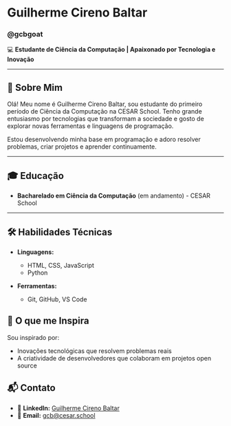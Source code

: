 
# **Guilherme Cireno Baltar**  
### @gcbgoat  

💻 **Estudante de Ciência da Computação | Apaixonado por Tecnologia e Inovação**

---

## 📝 Sobre Mim  
Olá! Meu nome é Guilherme Cireno Baltar, sou estudante do primeiro período de Ciência da Computação na CESAR School. Tenho grande entusiasmo por tecnologias que transformam a sociedade e gosto de explorar novas ferramentas e linguagens de programação.  

Estou desenvolvendo minha base em programação e adoro resolver problemas, criar projetos e aprender continuamente.

---

## 🎓 Educação  
- **Bacharelado em Ciência da Computação** (em andamento) - CESAR School  

---

## 🛠 Habilidades Técnicas  
- **Linguagens:**  
  - HTML, CSS, JavaScript  
  - Python  

- **Ferramentas:**  
  - Git, GitHub, VS Code  


## 🌟 O que me Inspira  
Sou inspirado por:  
- Inovações tecnológicas que resolvem problemas reais  
- A criatividade de desenvolvedores que colaboram em projetos open source  



## 📬 Contato  
- 💼 **LinkedIn:** [Guilherme Cireno Baltar](https://www.linkedin.com/in/guilherme-cireno-baltar)  
- 📧 **Email:** [gcb@cesar.school](mailto:gcb@cesar.school)  


